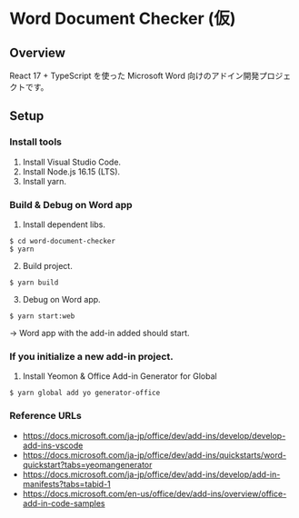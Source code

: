# Word Document Checker (仮)

## Overview

React 17 + TypeScript を使った Microsoft Word 向けのアドイン開発プロジェクトです。

## Setup

### Install tools

1. Install Visual Studio Code.
2. Install Node.js 16.15 (LTS).
3. Install yarn.


### Build & Debug on Word app

1. Install dependent libs.
```
$ cd word-document-checker
$ yarn
```
2. Build project.
```
$ yarn build
```
3. Debug on Word app.
```
$ yarn start:web
```
-> Word app with the add-in added should start.


### If you initialize a new add-in project.

1. Install Yeomon & Office Add-in Generator for Global

```
$ yarn global add yo generator-office
```


### Reference URLs

- https://docs.microsoft.com/ja-jp/office/dev/add-ins/develop/develop-add-ins-vscode
- https://docs.microsoft.com/ja-jp/office/dev/add-ins/quickstarts/word-quickstart?tabs=yeomangenerator
- https://docs.microsoft.com/ja-jp/office/dev/add-ins/develop/add-in-manifests?tabs=tabid-1
- https://docs.microsoft.com/en-us/office/dev/add-ins/overview/office-add-in-code-samples
